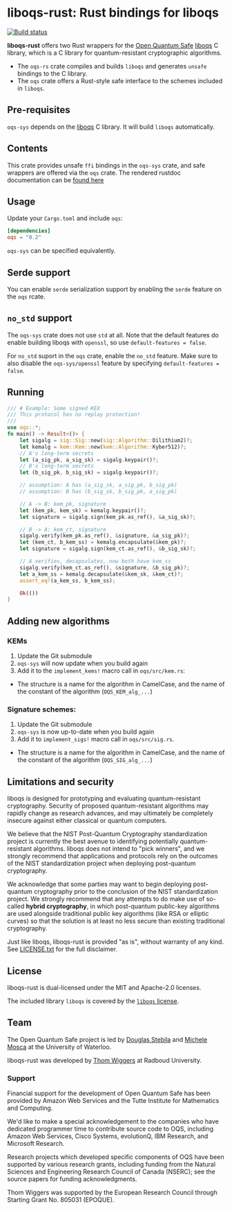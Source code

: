 liboqs-rust: Rust bindings for liboqs
=====================================

[![Build status](https://github.com/open-quantum-safe/liboqs-rust/workflows/Continuous%20integration/badge.svg)](https://github.com/open-quantum-safe/liboqs-rust/actions?query=workflow%3A"Continuous+integration")

**liboqs-rust** offers two Rust wrappers for the [Open Quantum Safe](https://openquantumsafe.org/) [liboqs](https://github.com/open-quantum-safe/liboqs/) C library, which is a C library for quantum-resistant cryptographic algorithms.

* The ``oqs-rs`` crate compiles and builds ``liboqs`` and generates ``unsafe`` bindings to the C library.
* The ``oqs`` crate offers a Rust-style safe interface to the schemes included in ``liboqs``.

Pre-requisites
--------------

``oqs-sys`` depends on the [liboqs](https://github.com/open-quantum-safe/liboqs) C library.
It will build ``liboqs`` automatically.

Contents
--------

This crate provides unsafe `ffi` bindings in the `oqs-sys` crate, and safe wrappers are offered via the `oqs` crate.
The rendered rustdoc documentation can be [found here](https://open-quantum-safe.github.io/liboqs-rust/oqs/)

Usage
-----

Update your ``Cargo.toml`` and include ``oqs``:

```toml
[dependencies]
oqs = "0.2"
```

``oqs-sys`` can be specified equivalently.

Serde support
-------------

You can enable ``serde`` serialization support by enabling the ``serde`` feature on the ``oqs`` rcate.

`no_std` support
----------------

The ``oqs-sys`` crate does not use `std` at all.
Note that the default features do enable building liboqs with ``openssl``, so use ``default-features = false``.

For ``no_std`` suport in the ``oqs`` crate, enable the ``no_std`` feature.
Make sure to also disable the ``oqs-sys/openssl`` feature by specifying ``default-features = false``.


Running
-------

```rust
/// # Example: Some signed KEX
/// This protocol has no replay protection!
///
use oqs::*;
fn main() -> Result<()> {
    let sigalg = sig::Sig::new(sig::Algorithm::Dilithium2)?;
    let kemalg = kem::Kem::new(kem::Algorithm::Kyber512)?;
    // A's long-term secrets
    let (a_sig_pk, a_sig_sk) = sigalg.keypair()?;
    // B's long-term secrets
    let (b_sig_pk, b_sig_sk) = sigalg.keypair()?;

    // assumption: A has (a_sig_sk, a_sig_pk, b_sig_pk)
    // assumption: B has (b_sig_sk, b_sig_pk, a_sig_pk)

    // A -> B: kem_pk, signature
    let (kem_pk, kem_sk) = kemalg.keypair()?;
    let signature = sigalg.sign(kem_pk.as_ref(), &a_sig_sk)?;

    // B -> A: kem_ct, signature
    sigalg.verify(kem_pk.as_ref(), &signature, &a_sig_pk)?;
    let (kem_ct, b_kem_ss) = kemalg.encapsulate(&kem_pk)?;
    let signature = sigalg.sign(kem_ct.as_ref(), &b_sig_sk)?;

    // A verifies, decapsulates, now both have kem_ss
    sigalg.verify(kem_ct.as_ref(), &signature, &b_sig_pk)?;
    let a_kem_ss = kemalg.decapsulate(&kem_sk, &kem_ct)?;
    assert_eq!(a_kem_ss, b_kem_ss);

    Ok(())
}
```


Adding new algorithms
---------------------

### KEMs

1. Update the Git submodule
2. `oqs-sys` will now update when you build again
3. Add it to the ``implement_kems!`` macro call in ``oqs/src/kem.rs``:
  - The structure is a name for the algorithm in CamelCase, and the name of the constant of the algorithm (``OQS_KEM_alg_...``)

### Signature schemes:

1. Update the Git submodule
2. `oqs-sys` is now up-to-date when you build again
3. Add it to ``implement_sigs!`` macro call in ``oqs/src/sig.rs``.
  - The structure is a name for the algorithm in CamelCase, and the name of the constant of the algorithm (``OQS_SIG_alg_...``)

Limitations and security
------------------------

liboqs is designed for prototyping and evaluating quantum-resistant cryptography. Security of proposed quantum-resistant algorithms may rapidly change as research advances, and may ultimately be completely insecure against either classical or quantum computers.

We believe that the NIST Post-Quantum Cryptography standardization project is currently the best avenue to identifying potentially quantum-resistant algorithms. liboqs does not intend to "pick winners", and we strongly recommend that applications and protocols rely on the outcomes of the NIST standardization project when deploying post-quantum cryptography.

We acknowledge that some parties may want to begin deploying post-quantum cryptography prior to the conclusion of the NIST standardization project. We strongly recommend that any attempts to do make use of so-called **hybrid cryptography**, in which post-quantum public-key algorithms are used alongside traditional public key algorithms (like RSA or elliptic curves) so that the solution is at least no less secure than existing traditional cryptography.

Just like liboqs, liboqs-rust is provided "as is", without warranty of any kind. See [LICENSE.txt](https://github.com/open-quantum-safe/liboqs-rust/blob/master/LICENSE.txt) for the full disclaimer.

License
-------

liboqs-rust is dual-licensed under the MIT and Apache-2.0 licenses.

The included library ``liboqs`` is covered by the [``liboqs`` license](https://github.com/open-quantum-safe/liboqs/blob/master/LICENSE.txt).

Team
----

The Open Quantum Safe project is led by [Douglas Stebila](https://www.douglas.stebila.ca/research/) and [Michele Mosca](http://faculty.iqc.uwaterloo.ca/mmosca/) at the University of Waterloo.

liboqs-rust was developed by [Thom Wiggers](https://thomwiggers.nl) at Radboud University.

### Support

Financial support for the development of Open Quantum Safe has been provided by Amazon Web Services and the Tutte Institute for Mathematics and Computing.

We'd like to make a special acknowledgement to the companies who have dedicated programmer time to contribute source code to OQS, including Amazon Web Services, Cisco Systems, evolutionQ, IBM Research, and Microsoft Research.

Research projects which developed specific components of OQS have been supported by various research grants, including funding from the Natural Sciences and Engineering Research Council of Canada (NSERC); see the source papers for funding acknowledgments.

Thom Wiggers was supported by the European Research Council through Starting Grant No. 805031 (EPOQUE).
